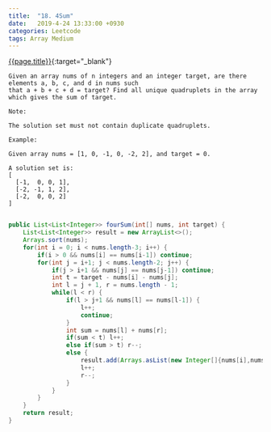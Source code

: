 ```yaml
---
title:  "18. 4Sum"
date:   2019-4-24 13:33:00 +0930
categories: Leetcode
tags: Array Medium
---
```


[{{page.title}}](https://leetcode.com/problems/4sum/){:target="_blank"}


    Given an array nums of n integers and an integer target, are there elements a, b, c, and d in nums such
    that a + b + c + d = target? Find all unique quadruplets in the array which gives the sum of target.

    Note:

    The solution set must not contain duplicate quadruplets.

    Example:

    Given array nums = [1, 0, -1, 0, -2, 2], and target = 0.

    A solution set is:
    [
      [-1,  0, 0, 1],
      [-2, -1, 1, 2],
      [-2,  0, 0, 2]
    ]



```java

public List<List<Integer>> fourSum(int[] nums, int target) {
    List<List<Integer>> result = new ArrayList<>();
    Arrays.sort(nums);
    for(int i = 0; i < nums.length-3; i++) {
        if(i > 0 && nums[i] == nums[i-1]) continue;
        for(int j = i+1; j < nums.length-2; j++) {
            if(j > i+1 && nums[j] == nums[j-1]) continue;
            int t = target - nums[i] - nums[j];
            int l = j + 1, r = nums.length - 1;
            while(l < r) {
                if(l > j+1 && nums[l] == nums[l-1]) {
                    l++;
                    continue;
                }
                int sum = nums[l] + nums[r];
                if(sum < t) l++;
                else if(sum > t) r--;
                else {
                    result.add(Arrays.asList(new Integer[]{nums[i],nums[j],nums[l],nums[r]}));
                    l++;
                    r--;
                }
            }
        }
    }
    return result;
}

```
